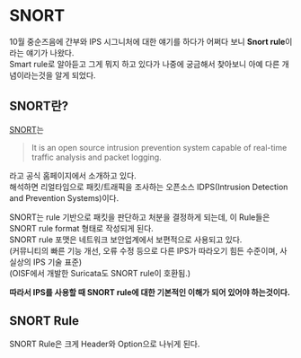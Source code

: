 # SNORT
10월 중순즈음에 간부와 IPS 시그니처에 대한 얘기를 하다가 어쩌다 보니 **Snort rule**이라는 얘기가 나왔다.  
Smart rule로 알아듣고 그게 뭐지 하고 있다가 나중에 궁금해서 찾아보니 아예 다른 개념이라는것을 알게 되었다.

## SNORT란?
[SNORT](https://www.snort.org/)는  
> It is an open source intrusion prevention system capable of real-time traffic analysis and packet logging.

라고 공식 홈페이지에서 소개하고 있다.  
해석하면 리얼타임으로 패킷/트래픽을 조사하는 오픈소스 IDPS(Intrusion Detection and Prevention Systems)이다.  
  
SNORT는 rule 기반으로 패킷을 판단하고 처분을 결정하게 되는데, 이 Rule들은 SNORT rule format 형태로 작성되게 된다.  
SNORT rule 포맷은 네트워크 보안업계에서 보편적으로 사용되고 있다.  
(커뮤니티의 빠른 기능 개선, 오류 수정 등으로 다른 IPS가 따라오기 힘든 수준이며, 사실상의 IPS 기술 표준)  
(OISF에서 개발한 Suricata도 SNORT rule이 호환됨.)  
  
**따라서 IPS를 사용할 때 SNORT rule에 대한 기본적인 이해가 되어 있어야 하는것이다.**
  
## SNORT Rule
SNORT Rule은 크게 Header와 Option으로 나뉘게 된다.  
